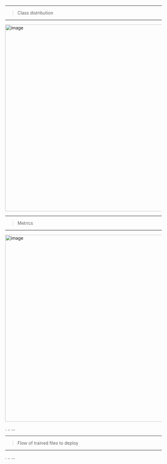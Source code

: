-------------------------------------------------------------------------------------
> Class distribution
-------------------------------------------------------------------------------------

<img width="600" alt="image" src="https://github.com/user-attachments/assets/3d56eb0a-3abf-4fad-aaf4-fd27a0b54e5e">



-------------------------------------------------------------------------------------
> Metrics
-------------------------------------------------------------------------------------

<img width="600" alt="image" src="https://github.com/user-attachments/assets/17afe74d-2925-4efc-9c72-2e2d80cf1705">


.
..
...

-------------------------------------------------------------------------------------
> Flow of trained files to deploy
-------------------------------------------------------------------------------------


.
..
...
